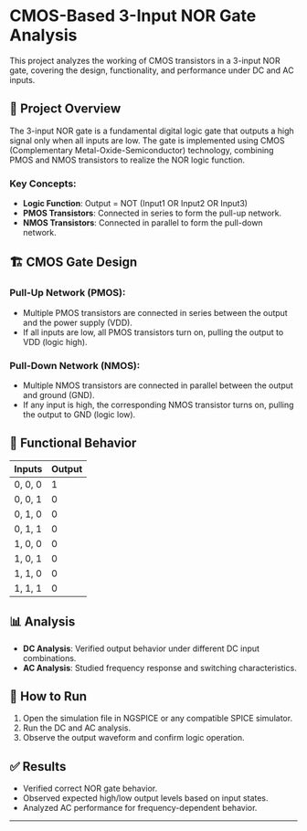 # CMOS-Based 3-Input NOR Gate Analysis

This project analyzes the working of CMOS transistors in a 3-input NOR gate, covering the design, functionality, and performance under DC and AC inputs.

## 📄 Project Overview
The 3-input NOR gate is a fundamental digital logic gate that outputs a high signal only when all inputs are low. The gate is implemented using CMOS (Complementary Metal-Oxide-Semiconductor) technology, combining PMOS and NMOS transistors to realize the NOR logic function.

### Key Concepts:
- **Logic Function**: Output = NOT (Input1 OR Input2 OR Input3)
- **PMOS Transistors**: Connected in series to form the pull-up network.
- **NMOS Transistors**: Connected in parallel to form the pull-down network.

## 🏗️ CMOS Gate Design
### Pull-Up Network (PMOS):
- Multiple PMOS transistors are connected in series between the output and the power supply (VDD).
- If all inputs are low, all PMOS transistors turn on, pulling the output to VDD (logic high).

### Pull-Down Network (NMOS):
- Multiple NMOS transistors are connected in parallel between the output and ground (GND).
- If any input is high, the corresponding NMOS transistor turns on, pulling the output to GND (logic low).

## 🧪 Functional Behavior
| Inputs | Output |
|--------|--------|
| 0, 0, 0 | 1 |
| 0, 0, 1 | 0 |
| 0, 1, 0 | 0 |
| 0, 1, 1 | 0 |
| 1, 0, 0 | 0 |
| 1, 0, 1 | 0 |
| 1, 1, 0 | 0 |
| 1, 1, 1 | 0 |

## 📊 Analysis
- **DC Analysis**: Verified output behavior under different DC input combinations.
- **AC Analysis**: Studied frequency response and switching characteristics.

## 🚀 How to Run
1. Open the simulation file in NGSPICE or any compatible SPICE simulator.
2. Run the DC and AC analysis.
3. Observe the output waveform and confirm logic operation.

## ✅ Results
- Verified correct NOR gate behavior.
- Observed expected high/low output levels based on input states.
- Analyzed AC performance for frequency-dependent behavior.

---

